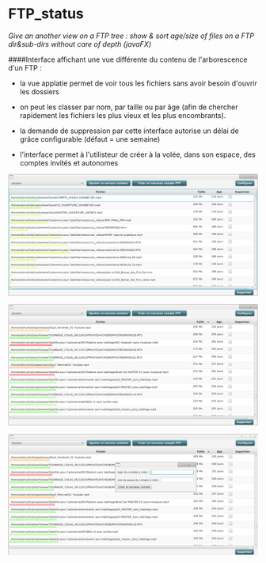 # FTP_status
*Give an another view on  a FTP tree : show &amp; sort age/size of files on a FTP dir&amp;sub-dirs without care of depth (javaFX)*

####Interface affichant une vue différente du contenu de l'arborescence d'un FTP :

- la vue applatie permet de voir tous les fichiers sans avoir besoin d'ouvrir les dossiers

- on peut les classer par nom, par taille ou par âge (afin de chercher rapidement les fichiers les plus vieux et les plus encombrants).

- la demande de suppression par cette interface autorise un délai de grâce configurable (défaut = une semaine)

- l'interface permet à l'utilisteur de créer à la volée, dans son espace, des comptes invités et autonomes

![fenêtre principale](ftp_caporal.png)

![fenêtre principale](ftp_caporal_2.png)

![fenêtre principale](ftp_caporal_3.png)
